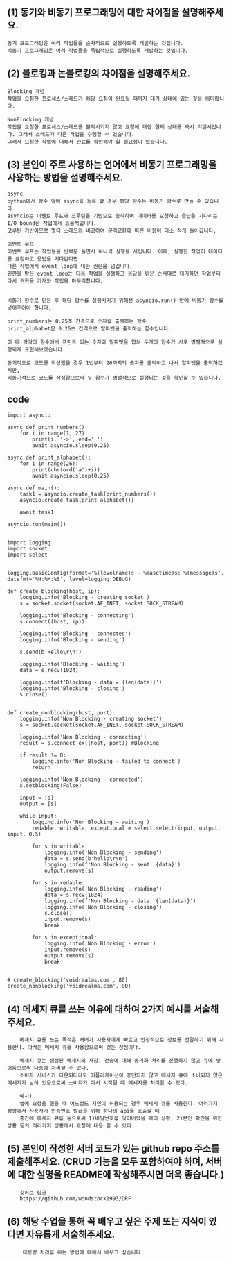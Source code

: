 
## (1) 동기와 비동기 프로그래밍에 대한 차이점을 설명해주세요.

    동기 프로그래밍은 여러 작업들을 순차적으로 실행하도록 개발하는 것입니다.
    비동기 프로그래밍은 여러 작업들을 독립적으로 실행하도록 개발하는 것입니다.

##  (2) 블로킹과 논블로킹의 차이점을 설명해주세요.

    Blocking 개념
    작업을 요청한 프로세스/스레드가 해당 요청이 완료될 때까지 대기 상태에 있는 것을 의미합니다.
    
    NonBlocking 개념
    작업을 요청한 프로세스/스레드를 블락시키지 않고 요청에 대한 현재 상태를 즉시 리턴시킵니다. 그래서 스레드가 다른 작업을 수행할 수 있습니다. 
    그래서 요청한 작업에 대해서 완료를 확인해야 할 필요성이 있습니다.

##  (3) 본인이 주로 사용하는 언어에서 비동기 프로그래밍을 사용하는 방법을 설명해주세요.

    async
    python에서 함수 앞에 async를 등록 할 경우 해당 함수는 비동기 함수로 만들 수 있습니다.
    asyncio는 이벤트 루프와 코루틴을 기반으로 동작하며 데이터를 요청하고 응답을 기다리는 I/O bound한 작업에서 효율적입니다.
    코루틴 기반이므로 멀티 스레드와 비교하여 문맥교환에 따른 비용이 다소 적게 들어갑니다.
    
    이벤트 루프
    이벤트 루프는 작업들을 반복문 돌면서 하나씩 실행을 시킵니다. 이때, 실행한 작업이 데이터를 요청하고 응답을 기다린다면 
    다른 작업에게 event loop에 대한 권한을 넘깁니다. 
    권한을 받은 event loop는 다음 작업을 실행하고 응답을 받은 순서대로 대기하던 작업부터 다시 권한을 가져와 작업을 마무리합니다.
    
        
    비동기 함수로 만든 후 해당 함수를 실행시키기 위해선 asyncio.run() 안에 비동기 함수를 넣어주어야 합니다.
    
    print_numbers는 0.25초 간격으로 숫자를 출력하는 함수
    print_alphabet은 0.25초 간격으로 알파벳을 출력하는 함수입니다.

    이 때 각각의 함수에서 프린트 되는 숫자와 알파벳을 합쳐 두개의 함수가 서로 병렬적으로 실행되게 표현해보겠습니다.
    
    동기적으로 코드를 작성했을 경우 1번부터 26까지의 숫자를 출력하고 나서 알파벳을 출력하겠지만, 
    비동기적으로 코드를 작성함으로써 두 함수가 병렬적으로 실행되는 것을 확인할 수 있습니다.

## code
    import asyncio

    async def print_numbers():
        for i in range(1, 27):
            print(i, '->', end=' ')
            await asyncio.sleep(0.25)

    async def print_alphabet():
        for i in range(26):
            print(chr(ord('a')+i))
            await asyncio.sleep(0.25)

    async def main():    
        task1 = asyncio.create_task(print_numbers())
        asyncio.create_task(print_alphabet())

        await task1
    
    asyncio.run(main())


    import logging
    import socket
    import select


    logging.basicConfig(format='%(levelname)s - %(asctime)s: %(message)s', datefmt='%H:%M:%S', level=logging.DEBUG)

    def create_blocking(host, ip):
        logging.info('Blocking - creating socket')
        s = socket.socket(socket.AF_INET, socket.SOCK_STREAM)

        logging.info('Blocking - connecting')
        s.connect((host, ip))

        logging.info('Blocking - connected')
        logging.info('Blocking - sending')

        s.send(b'Hello\r\n')

        logging.info('Blocking - waiting')
        data = s.recv(1024)

        logging.info(f'Blocking - data = {len(data)}')
        logging.info('Blocking - closing')
        s.close()


    def create_nonblocking(host, port):
        logging.info('Non Blocking - creating socket')
        s = socket.socket(socket.AF_INET, socket.SOCK_STREAM)

        logging.info('Non Blocking - connecting')
        result = s.connect_ex((host, port)) #Blocking

        if result != 0:
            logging.info('Non Blocking - failed to connect')
            return

        logging.info('Non Blocking - connected')
        s.setblocking(False)

        input = [s]
        output = [s]

        while input:
            logging.info('Non Blocking - waiting')
            redable, writable, exceptional = select.select(input, output, input, 0.5)

            for s in writable:
                logging.info('Non Blocking - sending')
                data = s.send(b'hello\r\n')
                logging.info(f'Non Blocking - sent: {data}')
                output.remove(s)

            for s in redable:
                logging.info('Non Blocking - reading')
                data = s.recv(1024)
                logging.info(f'Non Blocking - data: {len(data)}')
                logging.info('Non Blocking - closing')
                s.close()
                input.remove(s)
                break

            for s in exceptional:
                logging.info('Non Blocking - error')
                input.remove(s)
                output.remove(s)
                break


    # create_blocking('voidrealms.com', 80)
    create_nonblocking('voidrealms.com', 80)


##  (4) 메세지 큐를 쓰는 이유에 대하여 2가지 예시를 서술해주세요.
        메세지 큐를 쓰는 목적은 서버가 사용자에게 빠르고 안정적으로 정보를 전달하기 위해 사용한다. 아래는 메세지 큐를 사용함으로써 갖는 장점이다. 
        
        메세지 큐는 생성된 메세지의 저장, 전송에 대해 동기화 처리를 진행하지 않고 큐에 넣어둠으로써 나중에 처리할 수 있다.
        소비자 서비스가 다운되더라도 어플리케이션이 중단되지 않고 메세지 큐에 소비되지 않은 메세지가 남아 있음으로써 소비자가 다시 시작될 때 메세지를 처리할 수 있다.

        예시)
        앱에 요청을 했을 때 어느정도 지연이 허용되는 경우 메세지 큐를 사용한다. 여러가지 상황에서 사용자가 인증번호 발급을 위해 하나의 api를 호출할 때 
        중간에 메세지 큐를 둠으로써 1)비밀번호를 잊어버렸을 때의 상황, 2)본인 확인을 위한 상황 등의 여러가지 상황에서 요청에 대응 할 수 있다.

 
##   (5) 본인이 작성한 서버 코드가 있는 github repo 주소를 제출해주세요. (CRUD 기능을 모두 포함하여야 하며, 서버에 대한 설명을 README에 작성해주시면 더욱 좋습니다.) 
        깃허브 링크
        https://github.com/woodstock1993/DRF
 
##   (6) 해당 수업을 통해 꼭 배우고 싶은 주제 또는 지식이 있다면 자유롭게 서술해주세요.
         대용량 처리를 하는 방법에 대해서 배우고 싶습니다.
